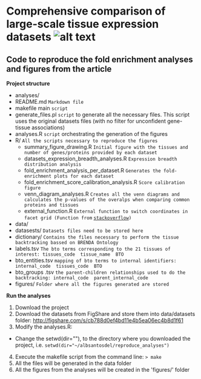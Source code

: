 Comprehensive comparison of large-scale tissue expression datasets ![alt text](http://jensenlab.org/images/tissues_icon.png "TISSUES database")
==============

Code to reproduce the fold enrichment analyses and figures from the article
--------------
**Project structure**
- analyses/
 - README.md `Markdown file`
 - makefile  main `script`
 - generate\_files.pl `script` to generate all the necessary files. This script uses the original datasets files (with no filter for unconfident gene-tissue associations) 
 - analyses.R `script` orchestrating the generation of the figures
 - R/ `All the scripts necessary to reproduce the figures`
   - summary\_figure\_drawing.R `Initial figure with the tissues and number of genes/proteins provided by each dataset`
    - datasets\_expression\_breadth\_analyses.R `Expression breadth distribution analysis`
     - fold\_enrichment\_analysis\_per\_dataset.R `Generates the fold-enrichment plots for each dataset`
      - fold\_enrichment\_score\_calibration\_analysis.R `Score calibration figure`
      - venn\_diagram_analyses.R `Creates all the venn diagrams and calculates the p-values of the overalps when comparing common proteins and tissues`
      - external\_function.R `External function to switch coordinates in facet grid (Function from` [`stackoverflow`](http://stackoverflow.com/questions/6625691/is-it-possible-to-switch-the-side-of-y-axis-breaks-and-labels-on-a-faceted-plot)`)`
 - data/ 
  - datasests/ `Datasets files need to be stored here`
  - dictionary/ `Contains the files necessary to perform the tissue backtracking bassed on BRENDA Ontology`
   - labels.tsv `The bto terms corresponding to the 21 tissues of interest: tissues_code  tissue_name  BTO`
   - bto\_entities.tsv `mapping of bto terms to internal identifiers: internal_code  tissues_code  BTO`
   - bto\_groups .tsv `the parent-children relationships used to do the backtracking: internal_code  parent_internal_code`
 - figures/ `Folder where all the figures generated are stored`

**Run the analyses**

1. Download the project
2. Download the datasets from FigShare and store them into data/datasets folder: http://figshare.com/s/cb788d0ef4bd11e4b5ea06ec4b8d1f61
3. Modify the analyses.R:
  - Change the setwd(dir=""), to the directory where you downloaded the project, i.e. `setwd(dir="~/albsantosdel/reproduce_analyses")` 
4. Execute the makefile script from the command line:
  `> make`
5. All the files will be generated in the data folder
6. All the figures from the analyses will be created in the 'figures/' folder
